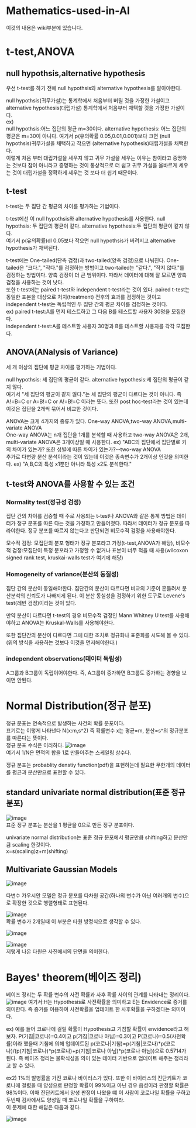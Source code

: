 # Mathematics-used-in-AI

이것의 내용은 wiki부분에 있습니다.

# t-test,ANOVA

## null hypothsis,alternative hypothesis
우선  t-test를 하기 전에 null hypothsis와 alternative hypothesis를 알아야한다.

null hypothsis(귀무가설)는 통계학에서 처음부터 버릴 것을 가정한 가설이고 alternative hypothesis(대립가설) 통계학에서 처음부터 채택할 것을 가정한 가설이다.  
ex)  
null hypothsis:어느 집단의 평균 m=30이다. alternative hypothesis: 어느 집단의 평균은 m=30이 아니다. 여기서 p(유의확률 0.05,0.01,0.001)보다 크면 (null hypothsis)귀무가설을 채택하고 작으면 (alternative hypothesis)대립가설을 채택한다.  
이렇게 처음 부터 대립가설을 세우지 않고 귀무 가설을 세우는 이유는 참이라고 증명하는 것보다 참이 아니라고 증명하는 것이 통상적으로 더 쉽고 귀무 가설을 올바르게 세우는 것이 대립가설을 정확하게 세우는 것 보다 더 쉽기 때문이다.

## t-test
t-test는 두 집단 간 평균의 차이를 평가하는 기법이다.

t-test에선 이 null hypothsis와 alternative hypothesis를 사용한다. 
null hypothsis: 두 집단의 평균이 같다. alternative hypothesis:두 집단의 평균이 같지 않다.  
여기서 p(유의확률)dl 0.05보다 작으면 null hypothsis가 버려지고 alternative hypothesis가 채택된다.

t-test에는 One-tailed(단측 검정)과 two-tailed(양측 검정)으로 나눠진다. One-tailed은 "크다.", "작다."를 검정하는 방법이고 two-tailed는 "같다.", "작지 않다."를 검정하는 방법이다. 양측 검정이 더 큰 범위이다. 따라서 데이터에 대해 잘 모르면 양측 검정을 사용하는 것이 낫다.  
또한 t-test에는 paired t-test와 independent t-test라는 것이 있다. paired t-test는 동일한 표본을 대상으로 처치(treatment) 전후의 효과를 검정하는 것이고 independent t-test는 독립적인 두 집단 간의 평균 차이를 검정하는 것이다.  
ex)
paired t-test:A를 먼저 테스트하고 그 다음 B를 테스트할 사용자 30명을 모집한다.  
independent t-test:A를 테스트할 사용자 30명과 B를 테스트할 사용자를 각각 모집한다.

## ANOVA(ANalysis of Variance)
세 개 이상의 집단에 평균 차이를 평가하는 기법이다.

null hypothsis: 세 집단의 평균이 같다. alternative hypothesis:세 집단의 평균이 같지 않다.  
여기서 "세 집단의 평균이 같지 않다."는 세 집단의 평균이 다르다는 것이 아니다. 즉 A!=B=C or A=B!=C or A!=B!=C 이라는 뜻다. 또한 post hoc-test라는 것이 있는데 이것은 집단을 2개씩 묶어서 비교한 것이다.

ANOVA는 크게 4가지의 종류가 있다. One-way ANOVA,two-way ANOVA,multi-variate ANOVA  
One-way ANOVA는 n개 집단을 1개를 분석할 때 사용하고 two-way ANOVA은 2개, multi-variate ANOVA은 3개이상일 때 사용한다. ex) "ABC의 집단에서 집단별로 키의 차이가 있는가? 또한 성별에 따른 차이가 있는가?--two-way ANOVA  
추가로 다변량 분산 분석이라는 것이 있는데 이것은 종속변수가 2개이상 인것을 의미한다. ex) "A,B,C의 특성 x1뿐만 아니라 특성 x2도 분석한다."

## t-test와 ANOVA를 사용할 수 있는 조건
### Normality test(정규성 검정)
 집단 간의 차이를 검증할 때 주로 사용되는 t-test나 ANOVA와 같은 통계 방법은 데이터가 정규 분포를 따른 다는 것을 가정하고 만들어졌다. 따라서 데이터가 정규 분포를 따라야한다. 정규 분포를 따르지 않는다고 판단되면 비모수적 검정을 사용해야한다.

모수적 검정: 모집단의 분포 형태가 정규 분포라고 가정(t-test,ANOVA가 해당), 비모수적 검정:모집단이 특정 분포라고 가정할 수 없거나 표본이 너무 적을 때 사용(wilcoxon signed rank test, kruskai-walls test가 여기에 해당)

### Homogeneity of variance(분산의 동질성)
 집단 간의 분산이 동일해야한다.  집단간의 분산이 다르다면 비교의 기준이 흔들려서 분산분석의 신뢰도가 나빠지게 된다. 이 분산 동실성을 검정하기 위한 도구로 Levene's test(레빈 검정)이라는 것이 있다.

 만약 분산이 다르다면 t-test의 경우 비모수적 검정인 Mann Whitney U test를 사용해야하고 ANOVA는 Kruskal-Walls를 사용해야한다.

 또한 집단간의 분산이 다르다면 그에 대한 조치로 정규화나 표준화를 시도해 볼 수 있다.(위의 방식을 사용하는 것보다 이것을 먼저해야한다.)

 ### independent observations(데이터 독립성)
  A그룹과 B그룹이 독립이어야한다. 즉, A그룹이 증가하면 B그룹도 증가하는 경향을 보이면 안된다.

# Normal Distribution(정규 분포)
정규 분포는 연속적으로 발생하는 사건의 확률 분포이다.  
표기로는 이렇게 나타낸다 N(x:m,s^2) 즉 확률변수 x는 평균=m, 분산=s^의 정규분포를 따른다는 뜻이다.  
정규 분포 수식은 이러하다. ![image](https://github.com/chanyoung-shin/Mathematics-used-in-AI/assets/165111440/ae47f4a4-b091-44f5-802c-71bee013e0e0)  
여기서 1/N은 면적의 합을 1로 만들어주는 스케일링 상수다.

정규 분포는 probablity denstiy function(pdf)을 표현하는데 필요한 무한개의 데이터를 평균과 분산만으로 표현할 수 있다.

## standard univariate normal distribution(표준 정규 분포)
![image](https://github.com/chanyoung-shin/Mathematics-used-in-AI/assets/165111440/bd7706f1-357e-42bb-b246-71d39c1b90ed)  
표준 정규 분포는 분산을 1 평균을 0으로 만든 정규 분포이다.

univariate normal distribution는 표준 정규 분포에서 평균만큼 shifting하고 분산만큼 scaling 한것이다.  
x=s(scaling)z+m(shifting)

## Multivariate Gaussian Models
![image](https://github.com/chanyoung-shin/Mathematics-used-in-AI/assets/165111440/c931a5d9-5e8f-4c7d-8348-9b644ca143a1)

 다변수 가우시안 모델은 정규 분포를 다차원 공간(하나의 변수가 아닌 여러개의 변수)으로 확장한 것으로 행렬형태로 표현된다.
 
![image](https://github.com/chanyoung-shin/Mathematics-used-in-AI/assets/165111440/8cf6463f-4bc9-4e9f-9b53-a5dbc0775895)  
확률 변수가 2개일때 이 부분은 타원 방정식으로 생각할 수 있다.

![image](https://github.com/chanyoung-shin/Mathematics-used-in-AI/assets/165111440/c922bff1-b661-4ca0-b9d9-b929db78ad55)

![image](https://github.com/chanyoung-shin/Mathematics-used-in-AI/assets/165111440/ccdc523e-0703-4646-b7a6-21316f4096d2)  
저렇게 나온 타원은 사진에서의 단면을 의미한다.

# Bayes' theorem(베이즈 정리)
베이즈 정리는 두 확률 변수의 사전 확률과 사후 확률 사이의 관계를 나타내는 정리이다.  
![image](https://github.com/chanyoung-shin/Mathematics-used-in-AI/assets/165111440/0c0f270f-03c4-4161-ab64-391f3d2b25a5)
 여기서:H는 Hypothesis로 사전확률을 의미하고 E는 Envidence로 증거를 의미한다. 즉 증거를 이용하여 사전확률을 업데이트 한 사후확률을 구하겠다는 의미이다.

ex) 예를 들어 코로나에 걸릴 확률이 Hypothesis고 기침할 확률이 envidence라고 해보자. P(기침|코로나)=0.4이고 p(기침|코로나 아님)=0.3이고 P(코로나)=0.5(사전확률)이라 했을때 기침에 의해 업데이트된 p(코로나|기침)=p(기침|코로나)*p(코로나)/(p(기침|코로나)*p(코로나)+p(기침|코로나 아님)*p(코로나 아님))으로 0.5714가 된다. 즉 베이즈 정리는 불확식성을 의미 있는 데이터 기반으로 업데이트 해주는 정리라고 할 수 있다.

ex2) 1%의 발병률을 가진 코로나 바이러스가 있다. 또한 이 바이러스의 진단키트가 코로나에 걸렸을 때 양성으로 판정할 확률이 99%이고 아닌 경우 음성이라 판정할 확률은 98%이다. 이때 진단키트에서 양성 판정이 나왔을 떄 이 사람이 코로나일 확률을 구하고 두번째 검사에서도 양성일 때 코로나일 확률을 구하여라.  
이 문제에 대한 해답은 다음과 같다.

![image](https://github.com/chanyoung-shin/Mathematics-used-in-AI/assets/165111440/583613e8-a4ef-47bb-ab72-7c3de871ac9c)


